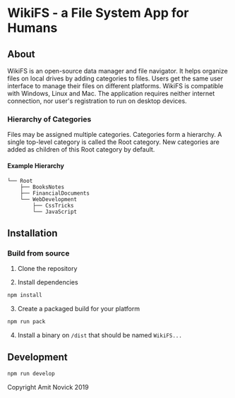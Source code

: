 # WikiFS - a File System App for Humans

## About

WikiFS is an open-source data manager and file navigator. It helps organize files on local drives by adding categories to files. Users get the same user interface to manage their files on different platforms. WikiFS is compatible with Windows, Linux and Mac. The application requires neither internet connection, nor user's registration to run on desktop devices.

### Hierarchy of Categories

Files may be assigned multiple categories.
Categories form a hierarchy.
A single top-level category is called the Root category.
New categories are added as children of this Root category by default.

#### Example Hierarchy

```
└── Root
    ├── BooksNotes
    ├── FinancialDocuments
    └── WebDevelopment
        ├── CssTricks
        └── JavaScript
```
## Installation
### Build from source
1. Clone the repository

2. Install dependencies
```bash
npm install
```

3. Create a packaged build for your platform
```bash
npm run pack
```

4. Install a binary on `/dist` that should be named `WikiFS...`

## Development

```bash
npm run develop
```

Copyright Amit Novick 2019